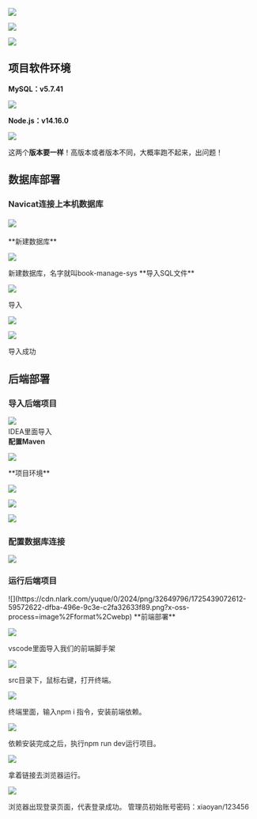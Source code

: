 ![](https://cdn.nlark.com/yuque/0/2025/png/51928112/1745765888037-951f0e33-c19b-4ed9-a906-d597f25c70a5.png)

![](https://cdn.nlark.com/yuque/0/2025/png/51928112/1745766010430-6c157892-f537-487a-bb9f-aa9217c48113.png)

![](https://cdn.nlark.com/yuque/0/2025/png/51928112/1745765908250-41f67db2-bd54-4ae8-88a7-ae70cdfeca52.png)

## 项目软件环境
**MySQL：v5.7.41**

![](https://cdn.nlark.com/yuque/0/2024/png/32649796/1720374716444-73dc79c6-47d3-4fa7-96bd-619260df550c.png?x-oss-process=image%2Fformat%2Cwebp)

**Node.js：v14.16.0**

![](https://cdn.nlark.com/yuque/0/2024/png/32649796/1720375954307-b631cc21-3f9a-4ebd-8bcb-75278ec92f6d.png)

这两个**版本要一样**！高版本或者版本不同，大概率跑不起来，出问题！

<font style="color:rgb(38, 38, 38);"></font>

## **<font style="color:rgb(38, 38, 38);">数据库部署</font>**
### <font style="color:rgb(38, 38, 38);"></font>**<font style="color:rgb(38, 38, 38);">Navicat连接上本机数据库</font>**
#### <font style="color:rgb(38, 38, 38);"></font>![](https://cdn.nlark.com/yuque/0/2024/png/32649796/1725438321351-7ea35e78-b066-4fd8-aae4-e3516671cb68.png?x-oss-process=image%2Fformat%2Cwebp)
<font style="color:rgb(38, 38, 38);">  
</font>**<font style="color:rgb(38, 38, 38);">新建数据库</font>**<font style="color:rgb(38, 38, 38);">  
</font>

![](https://cdn.nlark.com/yuque/0/2024/png/32649796/1725438420678-b93757bb-8915-46b6-8896-991c00466d0f.png?x-oss-process=image%2Fformat%2Cwebp)

<font style="color:rgb(38, 38, 38);">  
</font><font style="color:rgb(38, 38, 38);">新建数据库，名字就叫book-manage-sys</font><font style="color:rgb(38, 38, 38);">  
</font>**<font style="color:rgb(38, 38, 38);">导入SQL文件</font>**<font style="color:rgb(38, 38, 38);">  
</font>

![](https://cdn.nlark.com/yuque/0/2024/png/32649796/1725438477075-ea1244fc-ccb4-4f7e-8a7a-c31fe6b21e7d.png?x-oss-process=image%2Fformat%2Cwebp)

<font style="color:rgb(38, 38, 38);">  
</font><font style="color:rgb(38, 38, 38);">导入</font><font style="color:rgb(38, 38, 38);">  
</font>

![](https://cdn.nlark.com/yuque/0/2024/png/32649796/1725438524901-9b788fce-e85d-4d89-ab99-9d60148af958.png?x-oss-process=image%2Fformat%2Cwebp)

<font style="color:rgb(38, 38, 38);">  
</font>

![](https://cdn.nlark.com/yuque/0/2025/png/51928112/1745765753106-e9930bd0-09d3-4359-b040-07d2793f8dcd.png)

<font style="color:rgb(38, 38, 38);">  
</font><font style="color:rgb(38, 38, 38);">导入成功</font>

## **<font style="color:rgb(38, 38, 38);">后端部署</font>**
### **<font style="color:rgb(38, 38, 38);">导入后端项目</font>**<font style="color:rgb(38, 38, 38);">  
</font>![](https://cdn.nlark.com/yuque/0/2024/png/32649796/1725438743076-e439b397-1e0d-491f-a765-5e478645c51d.png?x-oss-process=image%2Fformat%2Cwebp)
<font style="color:rgb(38, 38, 38);">  
</font><font style="color:rgb(38, 38, 38);">IDEA里面导入</font><font style="color:rgb(38, 38, 38);">  
</font>**<font style="color:rgb(38, 38, 38);">配置Maven</font>**<font style="color:rgb(38, 38, 38);">  
</font>

![](https://cdn.nlark.com/yuque/0/2024/png/32649796/1725438715095-d407f3b3-dfce-428d-9b9f-1ce53e3d138b.png?x-oss-process=image%2Fformat%2Cwebp)

<font style="color:rgb(38, 38, 38);">  
</font>**<font style="color:rgb(38, 38, 38);">项目环境</font>**<font style="color:rgb(38, 38, 38);">  
</font>

![](https://cdn.nlark.com/yuque/0/2024/png/32649796/1725438831431-de1d5000-5893-48d7-a8ca-22265ca75e11.png?x-oss-process=image%2Fformat%2Cwebp)

<font style="color:rgb(38, 38, 38);">  
</font>

![](https://cdn.nlark.com/yuque/0/2024/png/32649796/1725438885418-c1ea3307-e058-4adf-a42c-36f35e15b9a1.png?x-oss-process=image%2Fformat%2Cwebp)

<font style="color:rgb(38, 38, 38);">  
</font>

![](https://cdn.nlark.com/yuque/0/2024/png/32649796/1725438888947-6d082a46-b765-4872-bb47-75f73c5e6079.png?x-oss-process=image%2Fformat%2Cwebp)<font style="color:rgb(38, 38, 38);">  
</font>

### **<font style="color:rgb(38, 38, 38);">配置数据库连接</font>**
**<font style="color:rgb(38, 38, 38);"></font>**

![](https://cdn.nlark.com/yuque/0/2024/png/32649796/1725438997667-ee2808da-23bb-415d-a332-ca83952f9d6e.png?x-oss-process=image%2Fformat%2Cwebp)

### <font style="color:rgb(38, 38, 38);"></font>**<font style="color:rgb(38, 38, 38);">运行后端项目</font>**<font style="color:rgb(38, 38, 38);">  
</font>
![](https://cdn.nlark.com/yuque/0/2024/png/32649796/1725439072612-59572622-dfba-496e-9c3e-c2fa32633f89.png?x-oss-process=image%2Fformat%2Cwebp)

<font style="color:rgb(38, 38, 38);">  
</font>**<font style="color:rgb(38, 38, 38);">前端部署</font>**<font style="color:rgb(38, 38, 38);">  
</font>

![](https://cdn.nlark.com/yuque/0/2024/png/32649796/1725439134398-33be4884-4cbd-4588-9a1d-c9db572f38eb.png?x-oss-process=image%2Fformat%2Cwebp)

<font style="color:rgb(38, 38, 38);">  
</font><font style="color:rgb(38, 38, 38);">vscode里面导入我们的前端脚手架</font><font style="color:rgb(38, 38, 38);">  
</font>

![](https://cdn.nlark.com/yuque/0/2024/png/32649796/1725439169760-dc59b3e5-9b44-4337-9e41-963867112d63.png?x-oss-process=image%2Fformat%2Cwebp)

<font style="color:rgb(38, 38, 38);">  
</font><font style="color:rgb(38, 38, 38);">src目录下，鼠标右键，打开终端。</font><font style="color:rgb(38, 38, 38);">  
</font>

![](https://cdn.nlark.com/yuque/0/2024/png/32649796/1725439209138-4ce70b56-dc1c-40ec-947c-78b71b60ae79.png?x-oss-process=image%2Fformat%2Cwebp)

<font style="color:rgb(38, 38, 38);">  
</font><font style="color:rgb(38, 38, 38);">终端里面，输入npm i 指令，安装前端依赖。</font><font style="color:rgb(38, 38, 38);">  
</font>

![](https://cdn.nlark.com/yuque/0/2024/png/32649796/1725439342097-20e0f875-7982-4dd9-b667-c4e8677cbffc.png?x-oss-process=image%2Fformat%2Cwebp)

<font style="color:rgb(38, 38, 38);">  
</font><font style="color:rgb(38, 38, 38);">依赖安装完成之后，执行npm run dev运行项目。</font><font style="color:rgb(38, 38, 38);">  
</font>

![](https://cdn.nlark.com/yuque/0/2024/png/32649796/1725439406239-10fc526a-b547-41df-861e-4d45d4e745d3.png?x-oss-process=image%2Fformat%2Cwebp)

<font style="color:rgb(38, 38, 38);">  
</font><font style="color:rgb(38, 38, 38);">拿着链接去浏览器运行。</font><font style="color:rgb(38, 38, 38);">  
</font>

![](https://cdn.nlark.com/yuque/0/2025/png/51928112/1745765864101-0efa716b-62f7-4143-a534-5737af7d42af.png)

<font style="color:rgb(38, 38, 38);">  
</font><font style="color:rgb(38, 38, 38);">浏览器出现登录页面，代表登录成功。  
</font><font style="color:rgb(38, 38, 38);">管理员初始账号密码：xiaoyan/123456</font>



